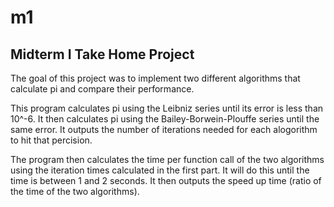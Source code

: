 # m1
## Midterm I Take Home Project
The goal of this project was to implement two different algorithms that calculate pi and compare their performance.

This program calculates pi using the Leibniz series until its error is less than 10^-6. It then calculates pi using the Bailey-Borwein-Plouffe series until the same error. It outputs the number of iterations needed for each alogorithm to hit that percision.

The program then calculates the time per function call of the two algorithms using the iteration times calculated in the first part. It will do this until the time is between 1 and 2 seconds. It then outputs the speed up time (ratio of the time of the two algorithms). 
